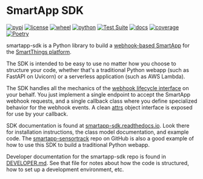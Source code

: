 # SmartApp SDK

[![pypi](https://img.shields.io/pypi/v/smartapp-sdk.svg)](https://pypi.org/project/smartapp-sdk/)
[![license](https://img.shields.io/pypi/l/smartapp-sdk.svg)](https://github.com/pronovic/smartapp-sdk/blob/main/LICENSE)
[![wheel](https://img.shields.io/pypi/wheel/smartapp-sdk.svg)](https://pypi.org/project/smartapp-sdk/)
[![python](https://img.shields.io/pypi/pyversions/smartapp-sdk.svg)](https://pypi.org/project/smartapp-sdk/)
[![Test Suite](https://github.com/pronovic/smartapp-sdk/workflows/Test%20Suite/badge.svg)](https://github.com/pronovic/smartapp-sdk/actions?query=workflow%3A%22Test+Suite%22)
[![docs](https://readthedocs.org/projects/smartapp-sdk/badge/?version=stable&style=flat)](https://smartapp-sdk.readthedocs.io/en/stable/)
[![coverage](https://coveralls.io/repos/github/pronovic/smartapp-sdk/badge.svg?branch=main)](https://coveralls.io/github/pronovic/smartapp-sdk?branch=main)
[![Poetry](https://img.shields.io/endpoint?url=https://python-poetry.org/badge/v0.json)](https://python-poetry.org/)

smartapp-sdk is a Python library to build a [webhook-based SmartApp](https://developer-preview.smartthings.com/docs/connected-services/smartapp-basics/) for the [SmartThings platform](https://www.smartthings.com/).

The SDK is intended to be easy to use no matter how you choose to structure your code, whether that's a traditional Python webapp (such as FastAPI on Uvicorn) or a serverless application (such as AWS Lambda).

The SDK handles all the mechanics of the [webhook lifecycle interface](https://developer-preview.smartthings.com/docs/connected-services/lifecycles/) on your behalf.  You just implement a single endpoint to accept the SmartApp webhook requests, and a single callback class where you define specialized behavior for the webhook events.  A clean [attrs](https://www.attrs.org/en/stable/) object interface is exposed for use by your callback.

SDK documentation is found at [smartapp-sdk.readthedocs.io](https://smartapp-sdk.readthedocs.io/en/stable/).  Look there for installation instructions, the class model documentation, and example code.  The [smartapp-sensortrack](https://github.com/pronovic/smartapp-sensortrack) repo on GitHub is also a good example of how to use this SDK to build a traditional Python webapp.

Developer documentation for the smartapp-sdk repo is found in [DEVELOPER.md](DEVELOPER.md).  See that file for notes about how the code is structured, how to set up a development environment, etc.
